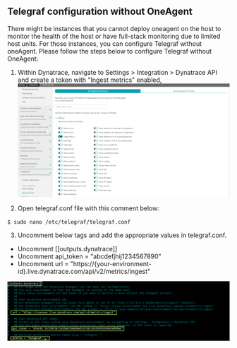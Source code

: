 ## Telegraf configuration without OneAgent

There might be instances that you cannot deploy oneagent on the host to monitor the health of the host or have full-stack monitoring due to limited host units. For those instances, you can configure Telegraf without oneAgent. Please follow  the steps below to configure Telegraf without OneAgent:

1. Within Dynatrace, navigate to Settings > Integration > Dynatrace API and create a token with "Ingest metrics" enabled,
![image](../../assets/images/Token.png)

1. Open telegraf.conf file with this comment below:

```
$ sudo nano /etc/telegraf/telegraf.conf
```
3. Uncomment below tags and add the appropriate values in telegraf.conf.

* Uncomment [[outputs.dynatrace]]
* Uncomment api_token = "abcdefjhij1234567890"
* Uncomment url = "https://{your-environment-id}.live.dynatrace.com/api/v2/metrics/ingest"

![image](../../assets/images/telegraf_configuration.png)

